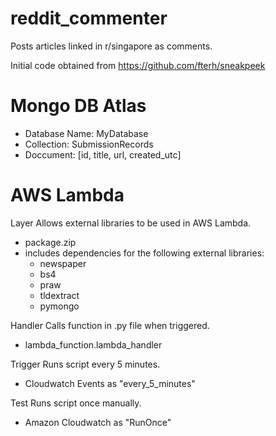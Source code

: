 # reddit_commenter

Posts articles linked in r/singapore as comments.

Initial code obtained from
https://github.com/fterh/sneakpeek

# Mongo DB Atlas

- Database Name: MyDatabase
- Collection: SubmissionRecords
- Doccument: [id, title, url, created_utc]

# AWS Lambda

Layer
Allows external libraries to be used in AWS Lambda.
- package.zip
- includes dependencies for the following external libraries:
  - newspaper
  - bs4
  - praw
  - tldextract
  - pymongo

Handler
Calls function in .py file when triggered.
- lambda_function.lambda_handler

Trigger
Runs script every 5 minutes.
- Cloudwatch Events as "every_5_minutes"

Test
Runs script once manually.
- Amazon Cloudwatch as "RunOnce"
